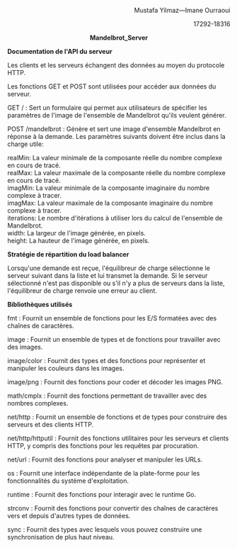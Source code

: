 
<p align=right> Mustafa Yilmaz—Imane Ourraoui</p>

<p align=right> 17292-18316 </p>

<p align=center> <strong>Mandelbrot_Server </strong>  </p>



<p align=left> <strong>Documentation de l'API du serveur</strong>  </p>

<p>Les clients et les serveurs échangent des données au moyen du protocole HTTP.</p>
<p>Les fonctions GET et POST sont utilisées pour accéder aux données du serveur.</p>
<p>GET / : Sert un formulaire qui permet aux utilisateurs de spécifier les paramètres de l'image de l'ensemble de Mandelbrot qu'ils veulent générer.</p>
<p>POST /mandelbrot : Génère et sert une image d'ensemble Mandelbrot en réponse à la demande. Les paramètres suivants doivent être inclus dans la charge utile: </p>
<p>realMin: La valeur minimale de la composante réelle du nombre complexe en cours de tracé.<br>
realMax: La valeur maximale de la composante réelle du nombre complexe en cours de tracé.<br>
imagMin: La valeur minimale de la composante imaginaire du nombre complexe à tracer.<br>
imagMax: La valeur maximale de la composante imaginaire du nombre complexe à tracer.<br>
iterations: Le nombre d'itérations à utiliser lors du calcul de l'ensemble de Mandelbrot.<br>
width: La largeur de l'image générée, en pixels.<br>
height: La hauteur de l'image générée, en pixels.<br>
</p>

<p align=left> <strong>Stratégie de répartition du load balancer</strong>  </p>
 
 <p>Lorsqu'une demande est reçue, l'équilibreur de charge sélectionne le serveur suivant dans la liste et lui transmet la demande. Si le serveur sélectionné n'est pas disponible ou s'il n'y a plus de serveurs dans la liste, l'équilibreur de charge renvoie une erreur au client.</p>
    
<p align=left> <strong>Bibliothèques utilisés</strong>  </p>

<p>fmt : Fournit un ensemble de fonctions pour les E/S formatées avec des chaînes de caractères.</p>
<p>image : Fournit un ensemble de types et de fonctions pour travailler avec des images.</p>
<p>image/color : Fournit des types et des fonctions pour représenter et manipuler les couleurs dans les images.</p>
<p>image/png : Fournit des fonctions pour coder et décoder les images PNG.</p>
<p>math/cmplx : Fournit des fonctions permettant de travailler avec des nombres complexes.</p>
<p>net/http : Fournit un ensemble de fonctions et de types pour construire des serveurs et des clients HTTP.</p>
<p>net/http/httputil : Fournit des fonctions utilitaires pour les serveurs et clients HTTP, y compris des fonctions pour les requêtes par procuration.</p>
<p>net/url : Fournit des fonctions pour analyser et manipuler les URLs.</p>
<p>os : Fournit une interface indépendante de la plate-forme pour les fonctionnalités du système d'exploitation.</p>
<p>runtime : Fournit des fonctions pour interagir avec le runtime Go.</p>
<p>strconv : Fournit des fonctions pour convertir des chaînes de caractères vers et depuis d'autres types de données.</p>
<p>sync : Fournit des types avec lesquels vous pouvez construire une synchronisation de plus haut niveau.</p>


